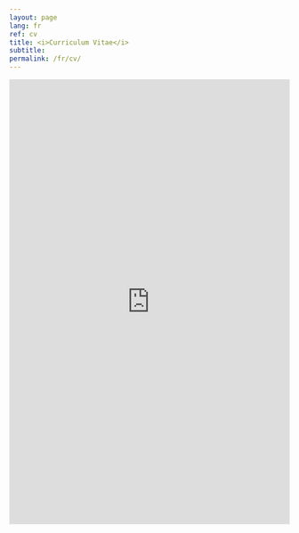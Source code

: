 ```yaml
---
layout: page
lang: fr
ref: cv
title: <i>Curriculum Vitae</i>
subtitle:
permalink: /fr/cv/
---
```


<div style="text-align:center;">
  <embed 
    src="https://EstelleGvl.github.io/assets/download/20250826_CV_EGE.pdf" 
    type="application/pdf" 
    width="100%" 
    height="800px" 
    style="display:block; margin: 0 auto; border:none;" />
</div>

<br>